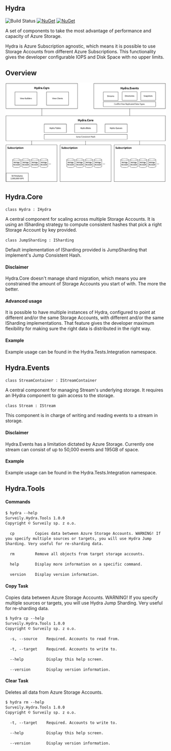 ## Hydra
 
 ![Build Status](https://dev.azure.com/varunit/Platform/_apis/build/status/Build%20and%20Package%20Hydra) [![NuGet](https://img.shields.io/nuget/v/Surveily.Hydra.Core.svg)](https://www.nuget.org/packages/Surveily.Hydra.Core/)  [![NuGet](https://img.shields.io/nuget/v/Surveily.Hydra.Events.svg)](https://www.nuget.org/packages/Surveily.Hydra.Events/)

A set of components to take the most advantage of performance and capacity of Azure Storage. 

Hydra is Azure Subscription agnostic, which means it is possible to use Storage Accounts from different Azure Subscriptions. This functionality gives the developer configurable IOPS and Disk Space with no upper limits.

## Overview

![Link](https://github.com/Surveily/Hydra/blob/master/doc/architecture.png)

## Hydra.Core

` class Hydra : IHydra `

A central component for scaling across multiple Storage Accounts. It is using an ISharding strategy to compute consistent hashes that pick a right Storage Account by key provided.

` class JumpSharding : ISharding `

Default implementation of ISharding provided is JumpSharding that implement's Jump Consistent Hash.

#### Disclaimer

Hydra.Core doesn't manage shard migration, which means you are constrained the amount of Storage Accounts you start of with. The more the better.

#### Advanced usage

It is possible to have multiple instances of Hydra, configured to point at different and/or the same Storage Accounts, with different and/or the same ISharding implementations. That feature gives the developer maximum flexibility for making sure the right data is distributed in the right way.

#### Example

Example usage can be found in the Hydra.Tests.Integration namespace.

## Hydra.Events

` class StreamContainer : IStreamContainer `

A central component for managing Stream's underlying storage. It requires an IHydra component to gain access to the storage.

` class Stream : IStream `

This component is in charge of writing and reading events to a stream in storage.

#### Disclaimer

Hydra.Events has a limitation dictated by Azure Storage. Currently one stream can consist of up to 50,000 events and 195GB of space.

#### Example

Example usage can be found in the Hydra.Tests.Integration namespace.

## Hydra.Tools

#### Commands

```
$ hydra --help   
Surveily.Hydra.Tools 1.0.0
Copyright © Surveily sp. z o.o.

  cp         Copies data between Azure Storage Accounts. WARNING! If you specify multiple sources or targets, you will use Hydra Jump Sharding. Very useful for re-sharding data.

  rm         Remove all objects from target storage accounts.

  help       Display more information on a specific command.

  version    Display version information.
```

#### Copy Task

Copies data between Azure Storage Accounts. WARNING! If you specify multiple sources or targets, you will use Hydra Jump Sharding. Very useful for re-sharding data.

```
$ hydra cp --help
Surveily.Hydra.Tools 1.0.0
Copyright © Surveily sp. z o.o.

  -s, --source    Required. Accounts to read from.

  -t, --target    Required. Accounts to write to.

  --help          Display this help screen.

  --version       Display version information.
```

#### Clear Task

Deletes all data from Azure Storage Accounts.

```
$ hydra rm --help
Surveily.Hydra.Tools 1.0.0
Copyright © Surveily sp. z o.o.

  -t, --target    Required. Accounts to write to.

  --help          Display this help screen.

  --version       Display version information.
```
